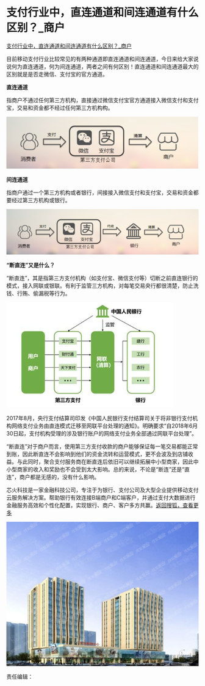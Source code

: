 # 支付行业中，直连通道和间连通道有什么区别？_商户
[支付行业中，直连通道和间连通道有什么区别？_商户](https://www.sohu.com/a/384723096_120274489) 

 目前移动支付行业比较常见的有两种通道即直连通道和间连通道，今日来给大家说说何为直连通道，何为间连通道，两者之间有何区别！直连通道和间连通道最大的区别就是是否走微信、支付宝的官方通道。

**直连通道**

指商户不通过任何第三方机构，直接通过微信支付宝官方通道接入微信支付和支付宝，交易和资金都不经过任何第三方机构构。

![](assets/d/7/d70aa078e2fe6fe893df9a77b69cfeee.png)

**间连通道**

指商户通过一个第三方机构或者银行，间接接入微信支付和支付宝，交易和资金都要经过第三方机构或银行。

![](assets/4/7/47f30db874309da5d7755782a4ae7043.png)

**“断直连”又是什么？**

“断直连”，其是指第三方支付机构（如支付宝、微信支付等）切断之前直连银行的模式，接入网联或银联。有利于监管三方机构，对每笔交易央行都很清楚，防止洗钱、行贿、偷漏税等行为。

![](assets/d/7/d7baaa788f3d20f0500ae443e3b6fa14.png)

2017年8月，央行支付结算司印发《中国人民银行支付结算司关于将非银行支付机构网络支付业务由直连模式迁移至网联平台处理的通知》。明确要求“自2018年6月30日起，支付机构受理的涉及银行账户的网络支付业务全部通过网联平台处理”。

“断直连”对于商户而言，使用第三方支付收款的商户能够保证每一笔交易都能正常到账，因此断直连不会影响到他们的资金流转和运营模式，更不会波及到店铺收益。与此同时，聚合支付服务商在断直连后依旧可以继续拓展中小型商家，因此中小型商家的收入和奖励也不会受到太大影响。总的来说，不论是“断连”还是“直连”，商户都是无感的，没有什么影响。

芯火科技是一家金融科技公司，专注于为银行、支付公司及大型企业提供移动支付云服务解决方案。帮助银行有效连接B端商户和C端客户，并通过支付大数据进行金融服务高效和个性化配置，实现银行、商户、客户多方共赢。[返回搜狐，查看更多](https://www.sohu.com/?strategyid=00001&spm=smpc.content.content.1.1731295434189a93ZLvT "点击进入搜狐首页")

![](assets/b/4/b47ee4bbd7c074694fa854397fcea67b.jpg)

责任编辑：